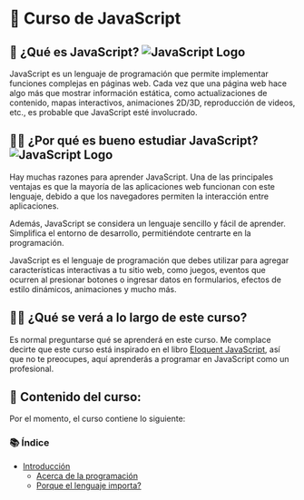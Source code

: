 # 📖 Curso de JavaScript

## 🤔 ¿Qué es JavaScript? ![JavaScript Logo](https://img.shields.io/badge/JavaScript-F7DF1E?style=flat&logo=javascript&logoColor=white)

JavaScript es un lenguaje de programación que permite implementar funciones complejas en páginas web. Cada vez que una página web hace algo más que mostrar información estática, como actualizaciones de contenido, mapas interactivos, animaciones 2D/3D, reproducción de videos, etc., es probable que JavaScript esté involucrado.

## 🤷‍♂️ ¿Por qué es bueno estudiar JavaScript? ![JavaScript Logo](https://img.shields.io/badge/JavaScript-F7DF1E?style=flat&logo=javascript&logoColor=white)

Hay muchas razones para aprender JavaScript. Una de las principales ventajas es que la mayoría de las aplicaciones web funcionan con este lenguaje, debido a que los navegadores permiten la interacción entre aplicaciones.

Además, JavaScript se considera un lenguaje sencillo y fácil de aprender. Simplifica el entorno de desarrollo, permitiéndote centrarte en la programación.

JavaScript es el lenguaje de programación que debes utilizar para agregar características interactivas a tu sitio web, como juegos, eventos que ocurren al presionar botones o ingresar datos en formularios, efectos de estilo dinámicos, animaciones y mucho más.

## 🧑‍💻 ¿Qué se verá a lo largo de este curso?

Es normal preguntarse qué se aprenderá en este curso. Me complace decirte que este curso está inspirado en el libro [Eloquent JavaScript](https://eloquentjs-es.thedojo.mx/Eloquent_JavaScript.pdf), así que no te preocupes, aquí aprenderás a programar en JavaScript como un profesional.

## 📁 Contenido del curso:

Por el momento, el curso contiene lo siguiente:

### 📚 Índice

- [Introducción](https://github.com/NGabrielHrz/Curso-JavaScript/tree/main/0-%20Introducción)
  - [Acerca de la programación](https://github.com/NGabrielHrz/Curso-JavaScript/tree/main/0-%20Introducción/Acerca%20de%20la%20programación)
  - [Porque el lenguaje importa?](https://github.com/NGabrielHrz/Curso-JavaScript/tree/main/0-%20Introducci%C3%B3n/Porque%20el%20lenguaje%20importa)
